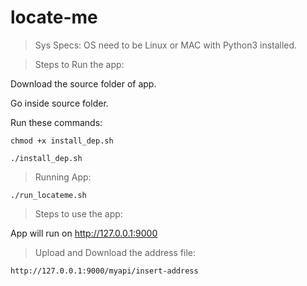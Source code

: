 # locate-me

> Sys Specs: OS need to be Linux or MAC with Python3 installed.

> Steps to Run the app:

  Download the source folder of app.
  
  Go inside source folder.
  
  Run these commands:
  
    chmod +x install_dep.sh
    
    ./install_dep.sh
  
  > Running App:
  
    ./run_locateme.sh
 
> Steps to use the app:

  App will run on http://127.0.0.1:9000
  
  > Upload and Download the address file:
  
    http://127.0.0.1:9000/myapi/insert-address
    

